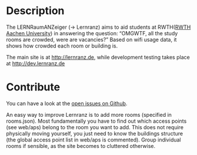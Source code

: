 
Description
===========

The LERNRaumANZeiger (-> Lernranz) aims to aid students at RWTH([RWTH Aachen University](https://www.rwth-aachen.de/))
in answering the question: “OMGWTF, all the study rooms are crowded, were are vacancies?” Based on wifi usage data,
it shows how crowded each room or building is.

The main site is at http://lernranz.de, while development testing takes place at http://dev.lernranz.de


Contribute
==========
You can have a look at the [open issues on Github](https://github.com/lernranz/lernranz/issues).

An easy way to improve Lernranz is to add more rooms (specified in rooms.json). Most fundamentally you have to find
out which access points (see web/aps) belong to the room you want to add. This does not require physically moving
yourself, you just need to know the buildings structure (the global access point list in web/aps is commented).
Group individual rooms if sensible, as the site becomes to cluttered otherwise.
